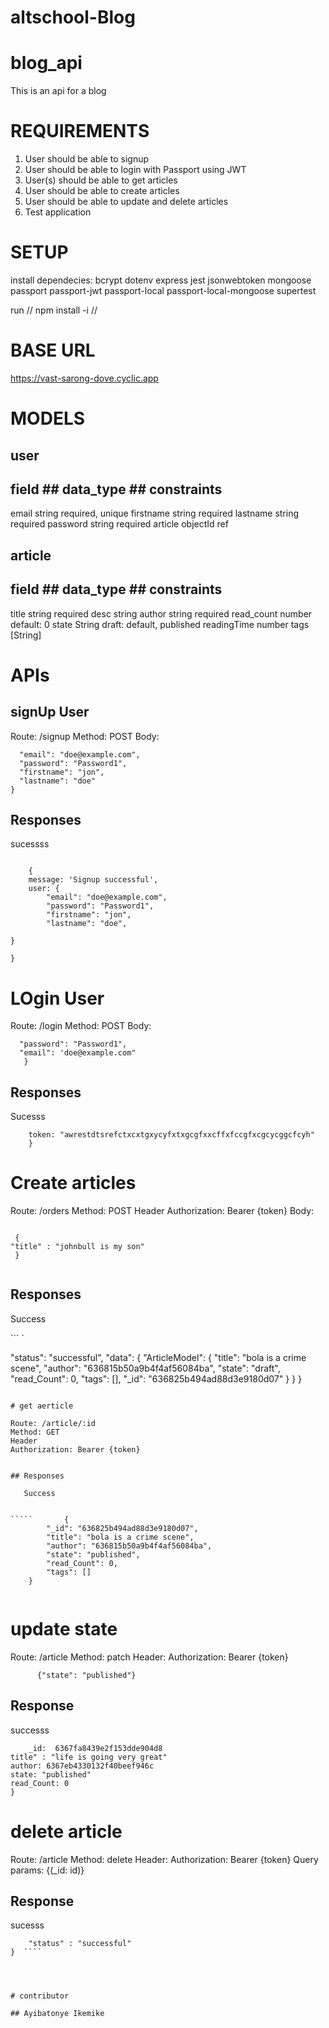 # altschool-Blog

# blog_api
This is an api for a blog

# REQUIREMENTS
1. User should be able to signup
2. User should be able to login with Passport using JWT
3. User(s) should be able to get articles
4. User should be able to create articles
5. User should be able to update and delete articles
6. Test application
# SETUP

install dependecies:
bcrypt
dotenv
express
jest
jsonwebtoken
mongoose
passport
passport-jwt
passport-local
passport-local-mongoose
supertest

run // npm install -i //  


# BASE URL 

https://vast-sarong-dove.cyclic.app

# MODELS

## user

## field	## data_type	## constraints

email	     string	         required, unique
firstname    string	         required
lastname     string	         required
password	 string	         required
article      objectId        ref

## article

## field	## data_type	## constraints
title          string    	  required
desc           string
author         string         required
read_count     number         default: 0
state	       String        draft: default, published
readingTime    number
tags           [String]

# APIs

## signUp User

Route: /signup
Method: POST
Body:

```   {
  "email": "doe@example.com",
  "password": "Password1",
  "firstname": "jon",
  "lastname": "doe"
}   

 ```

## Responses

sucessss

```  {
    
    {
    message: 'Signup successful',
    user: {
        "email": "doe@example.com",
        "password": "Password1",
        "firstname": "jon",
        "lastname": "doe",

}

}    

```

# LOgin User

Route: /login
Method: POST
Body:

```  {
  "password": "Password1",
  "email": 'doe@example.com"
   }  

```

## Responses

Sucesss

``` { 
    token: "awrestdtsrefctxcxtgxycyfxtxgcgfxxcffxfccgfxcgcycggcfcyh"  
    }  
 ```

# Create articles

Route: /orders
Method: POST
Header
Authorization: Bearer {token}
Body:




`````  
 
 {
"title" : "johnbull is my son"
 }     
  
  `````





## Responses

Success

``` `   

 "status": "successful",
    "data": {
        "ArticleModel": {
            "title": "bola is a crime scene",
            "author": "636815b50a9b4f4af56084ba",
            "state": "draft",
            "read_Count": 0,
            "tags": [],
            "_id": "636825b494ad88d3e9180d07"
        }
    }
}        

````

# get aerticle

Route: /article/:id
Method: GET
Header
Authorization: Bearer {token}


## Responses
   
   Success


`````       {
        "_id": "636825b494ad88d3e9180d07",
        "title": "bola is a crime scene",
        "author": "636815b50a9b4f4af56084ba",
        "state": "published",
        "read_Count": 0,
        "tags": []
    }                       
    
 `````



 # update state


Route: /article
Method: patch
Header:
Authorization: Bearer {token}



````       {"state": "published"}    ````


## Response 

successs

````        { 
    _id:  6367fa8439e2f153dde904d8
title" : "life is going very great"
author: 6367eb4330132f40beef946c
state: "published"
read_Count: 0
}              
 ````


# delete article 

Route: /article
Method: delete
Header:
Authorization: Bearer {token}
Query params: {(_id: id)}

## Response

sucesss

```` {
    "status" : "successful"
}  ````




# contributor

## Ayibatonye Ikemike
